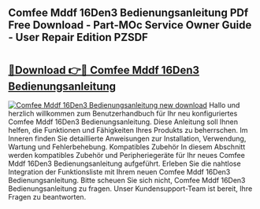 ## Comfee Mddf 16Den3 Bedienungsanleitung PDf Free Download - Part-MOc Service Owner Guide - User Repair Edition PZSDF

# <h2><a href="http://df2cv7w.blite.top/?on=Comfee+Mddf+16Den3+Bedienungsanleitung">🔗Download 👉🔴 Comfee Mddf 16Den3 Bedienungsanleitung</a></h2>

[![Comfee Mddf 16Den3 Bedienungsanleitung new download](https://i.imgur.com/lujVjoI.png)](http://df2cv7w.blite.top/?on=Comfee+Mddf+16Den3+Bedienungsanleitung)
Hallo und herzlich willkommen zum Benutzerhandbuch für Ihr neu konfiguriertes Comfee Mddf 16Den3 Bedienungsanleitung. Diese Anleitung soll Ihnen helfen, die Funktionen und Fähigkeiten Ihres Produkts zu beherrschen. Im Inneren finden Sie detaillierte Anweisungen zur Installation, Verwendung, Wartung und Fehlerbehebung. Kompatibles Zubehör In diesem Abschnitt werden kompatibles Zubehör und Peripheriegeräte für Ihr neues Comfee Mddf 16Den3 Bedienungsanleitung aufgeführt. Erleben Sie die nahtlose Integration der Funktionsliste mit Ihrem neuen Comfee Mddf 16Den3 Bedienungsanleitung. Bitte scheuen Sie sich nicht, Comfee Mddf 16Den3 Bedienungsanleitung zu fragen. Unser Kundensupport-Team ist bereit, Ihre Fragen zu beantworten.
